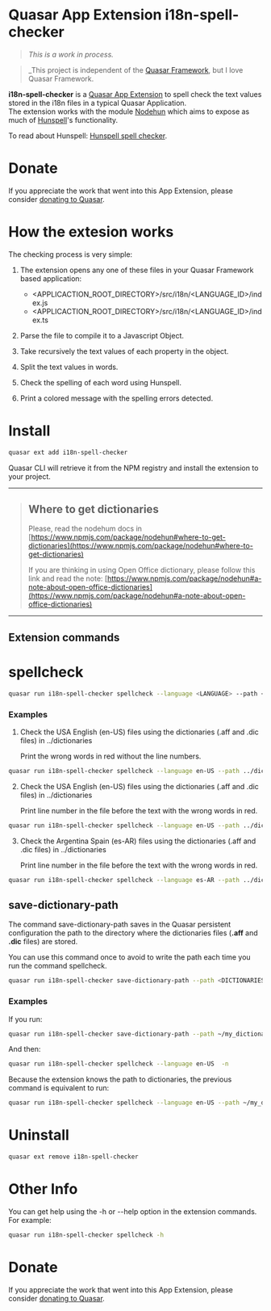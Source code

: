 Quasar App Extension i18n-spell-checker
===

> _This is a work in process._

> _This project is independent of the [Quasar Framework](https://quasar.dev), but I love Quasar Framework.


**i18n-spell-checker** is a [Quasar App Extension](https://quasar.dev/app-extensions/introduction) to spell check the text values stored in the i18n files in a typical Quasar Application.  
The extension works with the module [Nodehun](https://www.npmjs.com/package/nodehun#checking-for-correctness) which aims to expose as much of [Hunspell](http://hunspell.github.io/)'s functionality.

To read about Hunspell: [Hunspell spell checker](http://hunspell.github.io/).

# Donate

If you appreciate the work that went into this App Extension, please consider [donating to Quasar](https://donate.quasar.dev).


# How the extesion works

The checking process is very simple:

1. The extension opens any one of these files in your Quasar Framework based application:

    * <APPLICACTION_ROOT_DIRECTORY>/src/i18n/<LANGUAGE_ID>/index.js
    * <APPLICACTION_ROOT_DIRECTORY>/src/i18n/<LANGUAGE_ID>/index.ts

2. Parse the file to compile it to a Javascript Object.

3. Take recursively the text values of each property in the object.

4. Split the text values in words.

5. Check the spelling of each word using Hunspell.

6. Print a colored message with the spelling errors detected.


# Install

```bash
quasar ext add i18n-spell-checker
```
Quasar CLI will retrieve it from the NPM registry and install the extension to your project.

---
> ## Where to get dictionaries
> Please, read the nodehum docs in [https://www.npmjs.com/package/nodehun#where-to-get-dictionaries](https://www.npmjs.com/package/nodehun#where-to-get-dictionaries)
> 
>If you are thinking in using Open Office dictionary, please follow this link and read the note: [https://www.npmjs.com/package/nodehun#a-note-about-open-office-dictionaries](https://www.npmjs.com/package/nodehun#a-note-about-open-office-dictionaries)    


---
## Extension commands

# spellcheck

```bash
quasar run i18n-spell-checker spellcheck --language <LANGUAGE> --path <DICTIONARIES_DIRECTORY_PATH>
```
### Examples

1. Check the USA English (en-US) files using the dictionaries (.aff and .dic files) in ../dictionaries

    Print the wrong words in red without the line numbers.

```bash
quasar run i18n-spell-checker spellcheck --language en-US --path ../dictionaries
```

2. Check the USA English (en-US) files using the dictionaries (.aff and .dic files) in ../dictionaries

    Print line number in the file before the text with the wrong words in red.

```bash
quasar run i18n-spell-checker spellcheck --language en-US --path ../dictionaries -n
```

3. Check the Argentina Spain  (es-AR) files using the dictionaries (.aff and .dic files) in ../dictionaries

    Print line number in the file before the text with the wrong words in red.

```bash
quasar run i18n-spell-checker spellcheck --language es-AR --path ../dictionaries -n
```

## save-dictionary-path

The command save-dictionary-path saves in the Quasar persistent configuration the path to the directory where the dictionaries files (**.aff** and **.dic** files) are stored.

You can use this command once to avoid to write the path each time you run the command spellcheck.

```bash
quasar run i18n-spell-checker save-dictionary-path --path <DICTIONARIES_DIRECTORY>
```

### Examples

If you run:

```bash
quasar run i18n-spell-checker save-dictionary-path --path ~/my_dictionaries
```

And then:

```bash
quasar run i18n-spell-checker spellcheck --language en-US  -n
```

Because the extension knows the path to dictionaries, the previous command is equivalent to run:

```bash
quasar run i18n-spell-checker spellcheck --language en-US --path ~/my_dictionaries -n
```

# Uninstall
```bash
quasar ext remove i18n-spell-checker
```

# Other Info

You can get help using the -h or --help option in the extension commands. For example:

```bash
quasar run i18n-spell-checker spellcheck -h
```


# Donate
If you appreciate the work that went into this App Extension, please consider [donating to Quasar](https://donate.quasar.dev).
